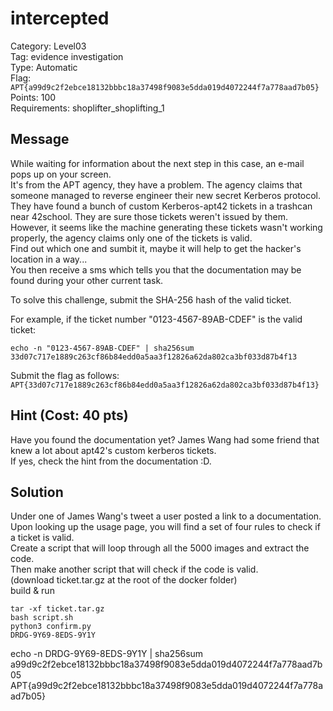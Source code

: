 # intercepted

Category: Level03  
Tag: evidence investigation  
Type: Automatic  
Flag: `APT{a99d9c2f2ebce18132bbbc18a37498f9083e5dda019d4072244f7a778aad7b05}`  
Points: 100  
Requirements: shoplifter_shoplifting_1 

## Message

While waiting for information about the next step in this case, an e-mail pops up on your screen.  
It's from the APT agency, they have a problem. The agency claims that someone managed to reverse engineer their new secret Kerberos protocol.  
They have found a bunch of custom Kerberos-apt42 tickets in a trashcan near 42school. They are sure those tickets weren't issued by them.  
However, it seems like the machine generating these tickets wasn't working properly, the agency claims only one of the tickets is valid.  
Find out which one and sumbit it, maybe it will help to get the hacker's location in a way...  
You then receive a sms which tells you that the documentation may be found during your other current task.  

To solve this challenge, submit the SHA-256 hash of the valid ticket.  

For example, if the ticket number "0123-4567-89AB-CDEF" is the valid ticket:
```
echo -n "0123-4567-89AB-CDEF" | sha256sum
33d07c717e1889c263cf86b84edd0a5aa3f12826a62da802ca3bf033d87b4f13
```

Submit the flag as follows:  
`APT{33d07c717e1889c263cf86b84edd0a5aa3f12826a62da802ca3bf033d87b4f13}`

## Hint (Cost: 40 pts)
Have you found the documentation yet? James Wang had some friend that knew a lot about apt42's custom kerberos tickets.  
If yes, check the hint from the documentation :D.  

## Solution
Under one of James Wang's tweet a user posted a link to a documentation.  
Upon looking up the usage page, you will find a set of four rules to check if a ticket is valid.  
Create a script that will loop through all the 5000 images and extract the code.  
Then make another script that will check if the code is valid.  
(download ticket.tar.gz at the root of the docker folder)  
build & run  
```
tar -xf ticket.tar.gz
bash script.sh
python3 confirm.py
DRDG-9Y69-8EDS-9Y1Y
```
echo -n DRDG-9Y69-8EDS-9Y1Y | sha256sum  
a99d9c2f2ebce18132bbbc18a37498f9083e5dda019d4072244f7a778aad7b05  
APT{a99d9c2f2ebce18132bbbc18a37498f9083e5dda019d4072244f7a778aad7b05}  

